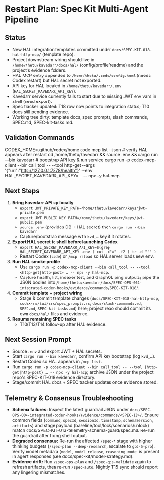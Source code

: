 # Restart Plan: Spec Kit Multi-Agent Pipeline

## Status
- New HAL integration templates committed under `docs/SPEC-KIT-018-hal-http-mcp/` (template repo).
- Project downstream wiring should live in `/home/thetu/kavedarr/docs/hal/` (config/profile/readme) and the project's evidence folders.
- HAL MCP entry appended to `/home/thetu/.code/config.toml` (needs Codex restart) but HAL secret not exported.
- API key for HAL located in `/home/thetu/kavedarr/.env` (`HAL_SECRET_KAVEDARR_API_KEY`).
- Kavedarr service currently fails to start due to missing JWT env vars in shell (need export).
- Spec tracker updated: T18 row now points to integration status; T10 docs still pending evidence.
- Working tree dirty: template docs, spec prompts, slash commands, SPEC.md, SPEC-kit-tasks.md.

## Validation Commands
CODEX_HOME=.github/codex/home code mcp list --json  # verify HAL appears after restart
cd /home/thetu/kavedarr && source .env && cargo run --bin kavedarr  # bootstrap API key & run service
cargo run -p codex-mcp-client --bin call_tool -- --tool http-get --args '{"url":"http://127.0.0.1:7878/health"}' --env HAL_SECRET_KAVEDARR_API_KEY=… -- npx -y hal-mcp

## Next Steps
1. **Bring Kavedarr API up locally**
   - `export JWT_PRIVATE_KEY_PATH=/home/thetu/kavedarr/keys/jwt-private.pem`
   - `export JWT_PUBLIC_KEY_PATH=/home/thetu/kavedarr/keys/jwt-public.pem`
   - `source .env` (provides DB + HAL secret) then `cargo run --bin kavedarr`
   - Capture/bootstrap message with `kvd_…` key if it rotates.
2. **Export HAL secret to shell before launching Codex**
   - `export HAL_SECRET_KAVEDARR_API_KEY=$(grep HAL_SECRET_KAVEDARR_API_KEY .env | cut -d"=" -f2 | tr -d "'" )`
   - Restart Codex (`code`) or `/mcp reload` so HAL server loads new env.
3. **Run HAL smoke profile**
   - Use `cargo run -p codex-mcp-client --bin call_tool -- --tool <http-get|http-post> … -- npx -y hal-mcp`.
   - Capture health, list, indexer test, and GraphQL ping outputs; pipe the JSON bodies into `/home/thetu/kavedarr/docs/SPEC-OPS-004-integrated-coder-hooks/evidence/commands/SPEC-KIT-018/`.
4. **Commit template + project wiring**
   - Stage & commit template changes (`docs/SPEC-KIT-018-hal-http-mcp`, `codex-rs/tui/src/spec_prompts.rs`, `docs/slash-commands.md`, `SPEC.md`, `SPEC-kit-tasks.md`) here; project repo should commit its own `docs/hal/` files and evidence.
5. **Resume remaining SPEC tasks**
   - T10/T13/T14 follow-up after HAL evidence.

## Next Session Prompt
- Source `.env` and export JWT + HAL secrets.
- Start `cargo run --bin kavedarr`, confirm API key bootstrap (log `kvd_…`).
- Restart Codex so HAL appears in `/mcp list`.
- Run `cargo run -p codex-mcp-client --bin call_tool -- --tool {http-get|http-post} … -- npx -y hal-mcp`; archive JSON under the project repo's SPEC-KIT-018 evidence directory.
- Stage/commit HAL docs + SPEC tracker updates once evidence stored.

## Telemetry & Consensus Troubleshooting

- **Schema failures:** Inspect the latest guardrail JSON under `docs/SPEC-OPS-004-integrated-coder-hooks/evidence/commands/<SPEC-ID>/`. Ensure common fields (`command`, `specId`, `sessionId`, `timestamp`, `schemaVersion`, `artifacts`) and stage payload (baseline/tool/lock/scenarios/unlock) match docs/SPEC-KIT-013-telemetry-schema-guard/spec.md. Re-run the guardrail after fixing shell output.
- **Degraded consensus:** Re-run the affected `/spec-*` stage with higher thinking budgets (`/spec-plan --deep-research`, escalate to `gpt-5-pro`). Verify model metadata (`model`, `model_release`, `reasoning_mode`) is present in agent responses (see docs/spec-kit/model-strategy.md).
- **Evidence drift:** Run `/spec-ops-plan` and `/spec-ops-validate` again to refresh artifacts, then re-run `/spec-auto`. Nightly T15 sync should report any lingering mismatches.
